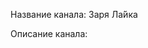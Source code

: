 Название канала: Заря Ла́йка

Описание канала:

<!--- Pavel's sire, Kazyr (UKC Reg. No. P690-070), was imported from Khabarovsk (421-09/09-1) and bred by Sergey Kuznetsov -->
<!--- Russian is lingua franca for most of the Indigenous peoples with laikas -->
<!--- Pedigreed laikas were developed by the Soviets for the purpose of industrial hunting and commercial trapping -->
